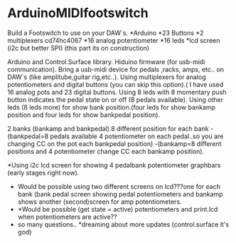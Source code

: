 # ArduinoMIDIfootswitch
Build a Footswitch to use on your DAW´s.
*Arduino
*23 Buttons
*2 multiplexers cd74hc4067
*16 analog potentiometer
*16 leds
*lcd screen (i2c but better SPI) (this part its on construction)

Arduino and Control.Surface library.
Hiduino firmware (for usb-midi communication).
Bring a usb-midi device for pedals ,racks, amps, etc.. on DAW´s (like amplitube,guitar rig,etc..). 
Using multiplexers for analog potentiometers and digital buttons (you can skip this option).(
I have used 16 analog pots and 23 digital buttons.
Using 8 leds with 8 momentary push button indicates the pedal state on or off (8 pedals available).
Using other leds (8 leds more) for show bank position.(four leds for show bankamp position and four leds for show bankpedal position).

2 banks (bankamp and bankpedal).8 different position for each bank 
-(bankpedal=8 pedals available 4 potentiometer on each pedal..so you are changing CC on the pot each bankpedal position) 
-(bankamp=8 different positions and 4 potentiometer change CC each bankamp position).

*Using i2c lcd screen for showing 4 pedalbank potentiometer graphbars (early stages right now).
* Would be possible using two different screens on lcd???one for each bank (bank pedal screen showing pedal potentiometers and bankamp shows another (second)screen for amp potentiometers.
* *Would be possible (get state = active) potentiometers and print.lcd when potentiometers are active??
* so many questions..
*dreaming about more updates (control.surface it's god)

